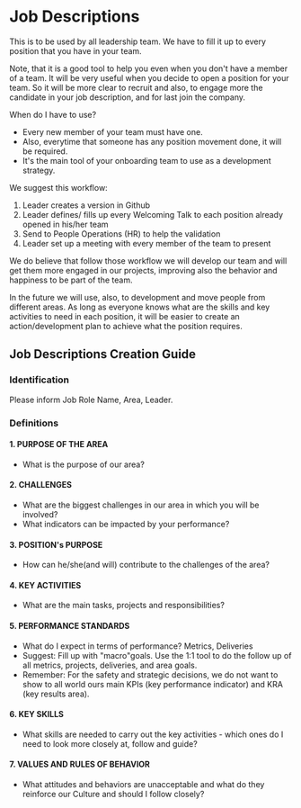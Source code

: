 # Job Descriptions

This is to be used by all leadership team. We have to fill it up to every position that you have in your team.

Note, that it is a good tool to help you even when you don't have a member of a team.
It will be very useful when you decide to open a position for your team.
So it will be more clear to recruit and also, to engage more the candidate in your job description, and for last join the company.

When do I have to use?

- Every new member of your team must have one.
- Also, everytime that someone has any position movement done, it will be required.
- It's the main tool of your onboarding team to use as a development strategy.

We suggest this workflow:

1. Leader creates a version in Github
2. Leader defines/ fills up every Welcoming Talk to each position already opened in his/her team
3. Send to People Operations (HR) to  help the validation
4. Leader set up a meeting with every member of the team to present

We do believe that follow those workflow we will develop our team and will get them more engaged in our projects, improving also the behavior and happiness to be part of the team.

In the future we will use, also, to development and move people from different areas. As long as everyone knows what are the skills and key activities to need in each position, it will be easier to create an action/development plan to achieve what the position requires.

## Job Descriptions Creation Guide

### Identification

Please inform Job Role Name, Area, Leader.

### Definitions

#### 1. PURPOSE OF THE AREA

- What is the purpose of our area?

#### 2. CHALLENGES

- What are the biggest challenges in our area in which you will be involved?
- What indicators can be impacted by your performance?

#### 3. POSITION's PURPOSE

- How can he/she(and will) contribute to the challenges of the area?

#### 4. KEY ACTIVITIES

- What are the main tasks, projects and responsibilities?

#### 5. PERFORMANCE STANDARDS

- What do I expect in terms of performance? Metrics, Deliveries
- Suggest: Fill up with "macro"goals. Use the 1:1 tool to do the follow up of all metrics, projects, deliveries, and area goals.
- Remember: For the safety and strategic decisions, we do not want to show to all world ours main KPIs (key performance indicator) and KRA (key results area).

#### 6. KEY SKILLS

- What skills are needed to carry out the key activities - which ones do I need to look more closely at, follow and guide?

#### 7. VALUES AND RULES OF BEHAVIOR

- What attitudes and behaviors are unacceptable and what do they reinforce our Culture and should I follow closely?
